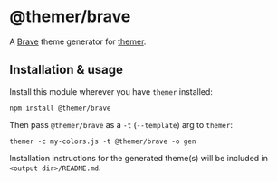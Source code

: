# @themer/brave

A [Brave](https://brave.com/) theme generator for [themer](https://github.com/mjswensen/themer).

## Installation & usage

Install this module wherever you have `themer` installed:

    npm install @themer/brave

Then pass `@themer/brave` as a `-t` (`--template`) arg to `themer`:

    themer -c my-colors.js -t @themer/brave -o gen

Installation instructions for the generated theme(s) will be included in `<output dir>/README.md`.
